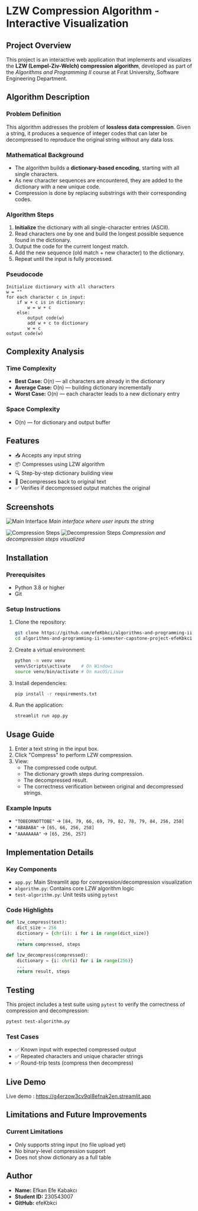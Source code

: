 
# LZW Compression Algorithm - Interactive Visualization

## Project Overview

This project is an interactive web application that implements and visualizes the **LZW (Lempel-Ziv-Welch) compression algorithm**, developed as part of the *Algorithms and Programming II* course at Fırat University, Software Engineering Department.

## Algorithm Description

### Problem Definition

This algorithm addresses the problem of **lossless data compression**. Given a string, it produces a sequence of integer codes that can later be decompressed to reproduce the original string without any data loss.

### Mathematical Background

- The algorithm builds a **dictionary-based encoding**, starting with all single characters.
- As new character sequences are encountered, they are added to the dictionary with a new unique code.
- Compression is done by replacing substrings with their corresponding codes.

### Algorithm Steps

1. **Initialize** the dictionary with all single-character entries (ASCII).
2. Read characters one by one and build the longest possible sequence found in the dictionary.
3. Output the code for the current longest match.
4. Add the new sequence (old match + new character) to the dictionary.
5. Repeat until the input is fully processed.

### Pseudocode

```plaintext
Initialize dictionary with all characters
w = ""
for each character c in input:
    if w + c is in dictionary:
        w = w + c
    else:
        output code(w)
        add w + c to dictionary
        w = c
output code(w)
```

## Complexity Analysis

### Time Complexity

- **Best Case:** O(n) — all characters are already in the dictionary
- **Average Case:** O(n) — building dictionary incrementally
- **Worst Case:** O(n) — each character leads to a new dictionary entry

### Space Complexity

- O(n) — for dictionary and output buffer

## Features

- 📥 Accepts any input string
- 📦 Compresses using LZW algorithm
- 🔍 Step-by-step dictionary building view
- 🔄 Decompresses back to original text
- ✅ Verifies if decompressed output matches the original

## Screenshots

![Main Interface](screenshots/main-interface.png)
*Main interface where user inputs the string*

![Compression Steps](screenshots/compression-steps.png)
![Decompression Steps](screenshots/decompression-steps.png)
*Compression and decompression steps visualized*

## Installation

### Prerequisites

- Python 3.8 or higher
- Git

### Setup Instructions

1. Clone the repository:
   ```bash
   git clone https://github.com/efeKbkci/algorithms-and-programming-ii-semester-capstone-project-efeKbkci.git
   cd algorithms-and-programming-ii-semester-capstone-project-efeKbkci
   ```

2. Create a virtual environment:
   ```bash
   python -m venv venv
   venv\Scripts\activate    # On Windows
   source venv/bin/activate # On macOS/Linux
   ```

3. Install dependencies:
   ```bash
   pip install -r requirements.txt
   ```

4. Run the application:
   ```bash
   streamlit run app.py
   ```

## Usage Guide

1. Enter a text string in the input box.
2. Click "Compress" to perform LZW compression.
3. View:
   - The compressed code output.
   - The dictionary growth steps during compression.
   - The decompressed result.
   - The correctness verification between original and decompressed strings.

### Example Inputs

- `"TOBEORNOTTOBE"` → `[84, 79, 66, 69, 79, 82, 78, 79, 84, 256, 258]`
- `"ABABABA"` → `[65, 66, 256, 258]`
- `"AAAAAAAA"` → `[65, 256, 257]`

## Implementation Details

### Key Components

- `app.py`: Main Streamlit app for compression/decompression visualization
- `algorithm.py`: Contains core LZW algorithm logic
- `test-algorithm.py`: Unit tests using `pytest`

### Code Highlights

```python
def lzw_compress(text):
    dict_size = 256
    dictionary = {chr(i): i for i in range(dict_size)}
    ...
    return compressed, steps
```

```python
def lzw_decompress(compressed):
    dictionary = {i: chr(i) for i in range(256)}
    ...
    return result, steps
```

## Testing

This project includes a test suite using `pytest` to verify the correctness of compression and decompression:

```bash
pytest test-algorithm.py
```

### Test Cases

- ✅ Known input with expected compressed output
- ✅ Repeated characters and unique character strings
- ✅ Round-trip tests (compress then decompress)

## Live Demo

Live demo : https://g4erzow3cv9ql8efnak2en.streamlit.app

## Limitations and Future Improvements

### Current Limitations

- Only supports string input (no file upload yet)
- No binary-level compression support
- Does not show dictionary as a full table

## Author

- **Name:** Efkan Efe Kabakcı
- **Student ID:** 230543007
- **GitHub:** efeKbkci
